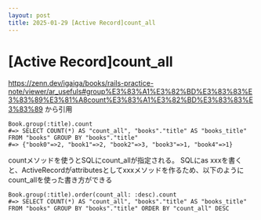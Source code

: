 ```yaml
---
layout: post
title: 2025-01-29 [Active Record]count_all
---
```


# [Active Record]count_all

https://zenn.dev/igaiga/books/rails-practice-note/viewer/ar_usefuls#group%E3%83%A1%E3%82%BD%E3%83%83%E3%83%89%E3%81%A8count%E3%83%A1%E3%82%BD%E3%83%83%E3%83%89 から引用

```
Book.group(:title).count
#=> SELECT COUNT(*) AS "count_all", "books"."title" AS "books_title" FROM "books" GROUP BY "books"."title"
#=> {"book0"=>2, "book1"=>2, "book2"=>3, "book3"=>1, "book4"=>1}
```

countメソッドを使うとSQLにcount_allが指定される。
SQLにas xxxを書くと、ActiveRecordがattributesとしてxxxメソッドを作るため、以下のようにcount_allを使った書き方ができる

```
Book.group(:title).order(count_all: :desc).count
#=> SELECT COUNT(*) AS "count_all", "books"."title" AS "books_title" FROM "books" GROUP BY "books"."title" ORDER BY "count_all" DESC
```

